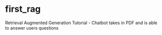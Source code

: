 # first_rag
Retrieval Augmented Generation Tutorial - Chatbot takes in PDF and is able to answer users questions
